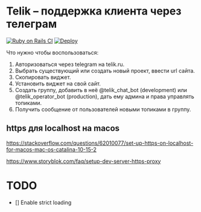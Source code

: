 # Telik – поддержка клиента через телеграм

[![Ruby on Rails CI](https://github.com/dapi/telik/actions/workflows/rubyonrails.yml/badge.svg)](https://github.com/dapi/telik/actions/workflows/rubyonrails.yml)
[![Deploy](https://github.com/dapi/telik/actions/workflows/deploy.yml/badge.svg)](https://github.com/dapi/telik/actions/workflows/deploy.yml)

Что нужно чтобы воспользоваться:

1. Авторизоваться через telegram на telik.ru.
2. Выбрать существующий или создать новый проект, ввести url сайта.
3. Скопировать виджет.
4. Установить виджет на свой сайт.
5. Создать группу, добавить в неё @telik_chat_bot (development) или @telik_operator_bot (production), дать ему админа и права управлять топиками.
6. Получить сообщение от пользователей новыми топиками в группу.


## https для localhost на macos

https://stackoverflow.com/questions/62010077/set-up-https-on-localhost-for-macos-mac-os-catalina-10-15-2

https://www.storyblok.com/faq/setup-dev-server-https-proxy

# TODO

* [] Enable strict loading
